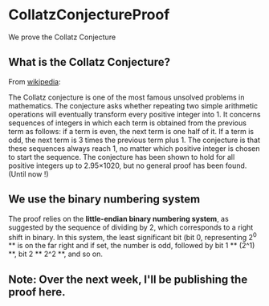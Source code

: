 # CollatzConjectureProof
We prove the Collatz Conjecture

## What is the Collatz Conjecture?

From [wikipedia](https://en.wikipedia.org/wiki/Collatz_conjecture):

The Collatz conjecture is one of the most famous unsolved problems in mathematics. The conjecture asks whether repeating two simple arithmetic operations will eventually transform every positive integer into 1. It concerns sequences of integers in which each term is obtained from the previous term as follows: if a term is even, the next term is one half of it. If a term is odd, the next term is 3 times the previous term plus 1. The conjecture is that these sequences always reach 1, no matter which positive integer is chosen to start the sequence. The conjecture has been shown to hold for all positive integers up to 2.95×1020, but no general proof has been found. (Until now !)

## We use the binary numbering system

The proof relies on the **little-endian binary numbering system**, as suggested by the sequence of dividing by 2, which corresponds to a right shift in binary. In this system, the least significant bit (bit 0, representing 2<sup>0</sup> ** is on the far right and if set, the number is odd, followed by bit 1 ** (2^1) **, bit 2 ** 2^2 **, and so on.

## Note: Over the next week, I'll be publishing the proof here.
